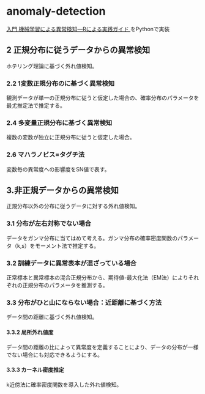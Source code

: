# anomaly-detection

[入門 機械学習による異常検知―Rによる実践ガイド ](http://www.coronasha.co.jp/np/isbn/9784339024913/)をPythonで実装

## 2 正規分布に従うデータからの異常検知

ホテリング理論に基づく外れ値検知。

### 2.2 1変数正規分布のに基づく異常検知

観測データが単一の正規分布に従うと仮定した場合の、確率分布のパラメータを最尤推定法で推定する。

### 2.4 多変量正規分布に基づく異常検知

複数の変数が独立に正規分布に従うと仮定した場合。

### 2.6 マハラノビス=タグチ法

変数毎の異常度への影響度をSN値で表す。

## 3.非正規データからの異常検知

正規分布以外の分布に従うデータに対する外れ値検知。

### 3.1 分布が左右対称でない場合

データをガンマ分布に当てはめて考える。ガンマ分布の確率密度関数のパラメータ（k,s）をモーメント法で推定する。

### 3.2 訓練データに異常表本が混ざっている場合

正常標本と異常標本の混合正規分布から、期待値-最大化法（EM法）によりそれぞれの正規分布のパラメータを推測する。

### 3.3 分布がひと山にならない場合：近距離に基づく方法

データ間の距離に基づく外れ値検知。

#### 3.3.2 局所外れ値度

データ間の距離の比によって異常度を定義することにより、データの分布が一様でない場合にも対応できるようにする。

#### 3.3.3 カーネル密度推定

k近傍法に確率密度関数を導入した外れ値検知。

